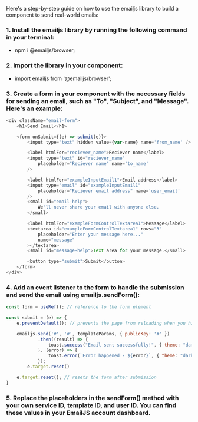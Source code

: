 Here's a step-by-step guide on how to use the emailjs library to build a component to send real-world emails:

### 1. Install the emailjs library by running the following command in your terminal:
- npm i @emailjs/browser;

### 2. Import the library in your component:
- import emailjs from '@emailjs/browser';

### 3. Create a form in your component with the necessary fields for sending an email, such as "To", "Subject", and "Message". Here's an example:
```javascript
<div className="email-form">
    <h1>Send Email</h1>

    <form onSubmit={(e) => submit(e)}>
        <input type="text" hidden value={var-name} name='from_name' />

        <label htmlFor="reciever_name">Reciever name</label>
        <input type="text" id="reciever_name"
            placeholder="Reciever name" name='to_name'
        />

        <label htmlFor="exampleInputEmail1">Email address</label>
        <input type="email" id="exampleInputEmail1"
            placeholder="Reciever email address" name='user_email'
        />
        <small id="email-help">
            We'll never share your email with anyone else.
        </small>

        <label htmlFor="exampleFormControlTextarea1">Message</label>
        <textarea id="exampleFormControlTextarea1" rows="3"
            placeholder="Enter your message here..."
            name="message"
        ></textarea>
        <small id="message-help">Text area for your message.</small>

        <button type="submit">Submit</button>
    </form>
</div>
```

### 4. Add an event listener to the form to handle the submission and send the email using emailjs.sendForm():
```javascript
const form = useRef(); // reference to the form element

const submit = (e) => {
    e.preventDefault(); // prevents the page from reloading when you hit “Send”

    emailjs.send('#', '#', templateParams, { publicKey: '#' })
            .then((result) => {
                toast.success("Email sent successfully!", { theme: "dark" })
            }, (error) => {
                toast.error(`Error happened - ${error}`, { theme: "dark" })
            });
        e.target.reset()

    e.target.reset(); // resets the form after submission
}
```

### 5. Replace the placeholders in the sendForm() method with your own service ID, template ID, and user ID. You can find these values in your EmailJS account dashboard.